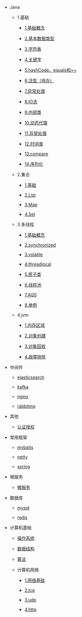 * Java

    * 1.基础

        * [1.基础概念](./docs/Java/1.基础/1.基础概念.md)

        * [2.基本数据类型](./docs/Java/1.基础/2.基本数据类型.md)

        * [3.字符串](./docs/Java/1.基础/3.字符串.md)

        * [4.关键字](./docs/Java/1.基础/4.关键字.md)

        * [5.hashCode、equals和==](./docs/Java/1.基础/5.hashCode、equals和==.md)

        * [6.泛型（待办）](./docs/Java/1.基础/6.泛型（待办）.md)

        * [7.异常处理](./docs/Java/1.基础/7.异常处理.md)

        * [8.IO流](./docs/Java/1.基础/8.IO流.md)

        * [9.内部类](./docs/Java/1.基础/9.内部类.md)

        * [10.动态代理](./docs/Java/1.基础/10.动态代理.md)

        * [11.异常处理](./docs/Java/1.基础/11.异常处理.md)

        * [12.时间类](./docs/Java/1.基础/12.时间类.md)

        * [13.compare](./docs/Java/1.基础/13.compare.md)

        * [14.序列化](./docs/Java/1.基础/14.序列化.md)

    * 2.集合

        * [1.基础](./docs/Java/2.集合/1.基础.md)

        * [2.List](./docs/Java/2.集合/2.List.md)

        * [3.Map](./docs/Java/2.集合/3.Map.md)

        * [4.Set](./docs/Java/2.集合/4.Set.md)

    * 3.多线程

        * [1.基础概念](./docs/Java/3.多线程/1.基础概念.md)

        * [2.synchronized](./docs/Java/3.多线程/2.synchronized.md)

        * [3.volatile](./docs/Java/3.多线程/3.volatile.md)

        * [4.threadlocal](./docs/Java/3.多线程/4.threadlocal.md)

        * [5.原子类](./docs/Java/3.多线程/5.原子类.md)

        * [6.线程池](./docs/Java/3.多线程/6.线程池.md)

        * [7.AQS](./docs/Java/3.多线程/7.AQS.md)

        * [8.单例](./docs/Java/3.多线程/8.单例.md)

    * 4.jvm

        * [1.内存区域](./docs/Java/4.jvm/1.内存区域.md)

        * [2.对象创建](./docs/Java/4.jvm/2.对象创建.md)

        * [3.对象回收](./docs/Java/4.jvm/3.对象回收.md)

        * [4.故障排除](./docs/Java/4.jvm/4.故障排除.md)

* 中间件

    * [elasticsearch](./docs/中间件/elasticsearch.md)

    * [kafka](./docs/中间件/kafka.md)

    * [nginx](./docs/中间件/nginx.md)

    * [rabbitmq](./docs/中间件/rabbitmq.md)

* 其他

    * [认证授权](./docs/其他/认证授权.md)

* 常用框架

    * [mybatis](./docs/常用框架/mybatis.md)

    * [netty](./docs/常用框架/netty.md)

    * [spring](./docs/常用框架/spring.md)

* 微服务

    * [微服务](./docs/微服务/微服务.md)

* 数据库

    * [mysql](./docs/数据库/mysql.md)

    * [redis](./docs/数据库/redis.md)

* 计算机基础

    * [操作系统](./docs/计算机基础/操作系统.md)

    * [数据结构](./docs/计算机基础/数据结构.md)

    * [算法](./docs/计算机基础/算法.md)

    * 计算机网络

        * [1.网络基础](./docs/计算机基础/计算机网络/1.网络基础.md)

        * [2.tcp](./docs/计算机基础/计算机网络/2.tcp.md)

        * [3.udp](./docs/计算机基础/计算机网络/3.udp.md)

        * [4.http](./docs/计算机基础/计算机网络/4.http.md)

